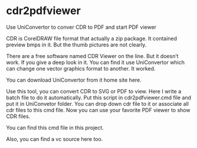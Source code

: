 cdr2pdfviewer
=============

Use UniConvertor to conver CDR to PDF and start PDF viewer

CDR is CorelDRAW file format that actually a zip package. It contained preview bmps in it. But the thumb pictures are not clearly.

There are a free software named CDR Viewer on the line. But it doesn’t work. If you give a deep look in it. You can find it use UniConvertor which can change one vector graphics format to another. It worked.

You can download UniConvertor from it home site here.

Use this tool, you can convert CDR to SVG or PDF to view. Here I write a batch file to do it automatically. Put this script in cdr2pdfviewer.cmd file and put it in UniConvetor folder. You can drop down cdr file to it or associate all cdr files to this cmd file. Now you can use your favorite PDF viewer to show CDR files. 

You can find this cmd file in this project.

Also, you can find a vc source here too.
